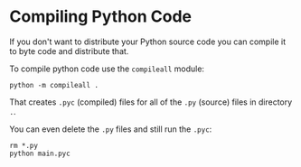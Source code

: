 # Compiling Python Code

If you don't want to distribute your Python source code you can
compile it to byte code and distribute that.

To compile python code use the `compileall` module:

	python -m compileall .

That creates `.pyc` (compiled) files for all of the `.py` (source)
files in directory `.`.

You can even delete the `.py` files and still run the `.pyc`:

	rm *.py
	python main.pyc




